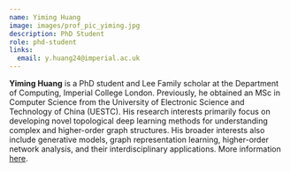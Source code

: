 ```yaml
---
name: Yiming Huang
image: images/prof_pic_yiming.jpg
description: PhD Student
role: phd-student
links:
  email: y.huang24@imperial.ac.uk
---
```


<strong>Yiming Huang</strong> is a PhD student and Lee Family scholar at the Department of Computing, Imperial College London. Previously, he obtained an MSc in Computer Science from the University of Electronic Science and Technology of China (UESTC). His research interests primarily focus on developing novel topological deep learning methods for understanding complex and higher-order graph structures. His broader interests also include generative models, graph representation learning, higher-order network analysis, and their interdisciplinary applications. More information <a href="https://yimingh.top/">here</a>.
